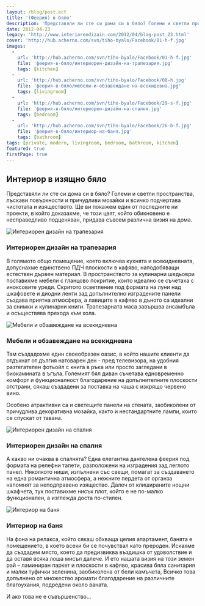 ```yaml
---
layout: /blog/post.ect
title: '(Феерия) в бяло'
description: 'Представяли ли сте си дома си в бяло? Големи и светли пространства, лъскави повърхности и причудливи мозайки и всичко подчертава чистотата и изяществото. Ще ви покажем един от последните ни проекти, в който доказахме, че този цвят, който обикновено е несправедливо подценяван, придава съвсем различна визия на дома.'
date: 2012-04-23 
legacy: 'http://www.interiorendizain.com/2012/04/blog-post_23.html'
cover: 'http://hub.acherno.com/svn/tiho-byalo/Facebook/01-h-f.jpg'
images:
  -
    url: 'http://hub.acherno.com/svn/tiho-byalo/Facebook/01-h-f.jpg'
    file: 'феерия-в-бяло/интериорен-дизайн-на-трапезария.jpg'
    tags: [kitchen]
  -
    url: 'http://hub.acherno.com/svn/tiho-byalo/Facebook/08-h.jpg'
    file: 'феерия-в-бяло/мебели-и-обзавеждане-на-всекидевна.jpg'
    tags: [livingroom]
  -
    url: 'http://hub.acherno.com/svn/tiho-byalo/Facebook/29-s-f.jpg'
    file: 'феерия-в-бяло/интериорен-дизайн-на-спалня.jpg'
    tags: [bedroom]
  -
    url: 'http://hub.acherno.com/svn/tiho-byalo/Facebook/26-b-f.jpg'
    file: 'феерия-в-бяло/интериор-на-баня.jpg'
    tags: [bathroom]
tags: [private, modern, livingroom, bedroom, bathroom, kitchen]
featured: true
firstPage: true
---
```

## **Интериор** в изящно **бяло**
Представяли ли сте си дома си в бяло? Големи и светли пространства, лъскави повърхности и причудливи мозайки и всичко подчертава чистотата и изяществото. Ще ви покажем един от последните ни проекти, в който доказахме, че този цвят, който обикновено е несправедливо подценяван, придава съвсем различна визия на дома.

![Интериорен дизайн на трапезария](феерия-в-бяло/интериорен-дизайн-на-трапезария.jpg)
### Интериорен дизайн на **трапезария**

В голямото общо помещение, което включва кухнята и всекидневната, допуснахме единствено ПДЧ плоскости в кафяво, наподобяващи естествен дървен материал. В пространството за кулинарни шедьоври поставихме мебели с гланцово покритие, които идеално се съчетаха с иноксовите уреди. Скритото осветление под формата на луни над шкафовете и диодни ленти зад допълнително изградените панели създава приятна атмосфера, а лавиците в кафяво в дъното са идеални за снимки и кулинарни книги. Трапезарната маса завършва ансамбъла и осъществява прехода към хола.

![Мебели и обзавеждане на всекидневна](феерия-в-бяло/мебели-и-обзавеждане-на-всекидевна.jpg)
### Мебели и обзавеждане на **всекидневна**

Там създадохме един своеобразен оазис, в който нашите клиенти да отдъхнат от дългия натоварен ден - пред телевизора, на удобния разтегателен фотьойл с книга в ръка или просто загледани в биокамината в ъгъла. Големият бял диван съчетава едновременно комфорт и функционалност благодарение на допълнителните плоскости отстрани, сякаш създадени за поставка на чаша с изкрящо червено вино.

Особено атрактивни са и светещите панели на стената, заобиколени от причудлива декоративна мозайка, както и нестандартните лампи, които се спускат от тавана.

![Интериорен дизайн на спалня](феерия-в-бяло/интериорен-дизайн-на-спалня.jpg)
### Интериорен дизайн на **спалня**

А какво ни очаква в спалнята? Една елегантна дантелена феерия под формата на релефни тапети, разположени на изградения зад леглото панел. Няколкото ниши, изпълнени със свещи, помагат за създаването на една романтична атмосфера, а нежните пердета от органза напомнят за неподправено изящество. Далеч от клишираните нощни шкафчета, тук поставихме нисък плот, който е не по-малко функционален, а изглежда доста по-стилен.

![Интериор на баня](феерия-в-бяло/интериор-на-баня.jpg)
### Интериор на **баня**

На фона на релакса, който сякаш обхваща целия апартамент, банята е помещението, в което всеки би се почувствал като прероден. Искахме да създадем място, което да предизвиква въздишка от удоволствие и да оставя всяка лоша мисъл далече. И ето нашата визия на този земен рай – ламиниран паркет и плоскости в кафяво, красива бяла санитария и малки туфички зеленина, заобиколена от бели камъчета, Всичко това допълнено от множество аромати благодарение на различните благоухания, подредени около ваната.

И ако това не е съвършенство...